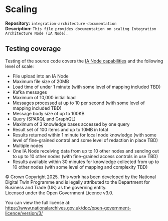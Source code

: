 # Scaling

**Repository:** `integration-architecture-documentation`  
**Description:** `This file provides documentation on scaling Integration Architecture Node (IA Node). `  
<!-- SPDX-License-Identifier: OGL-UK-3.0 -->

## Testing coverage
Testing of the source code covers the [IA Node capabilities](IANode/IANode.md#capabilities) and the following level of scale:

* File upload into an IA Node
* Maximum file size of 20MB
* Load time of under 1 minute (with some level of mapping included TBD)
* Kafka messages
* Maximum of 10,000 initial load
* Messages processed at up to 10 per second (with some level of mapping included TBD)
* Message body size of up to 100KB
* Query (SPARQL and GraphQL)
* Maximum of 3 knowledge bases accessed by one query
* Result set of 100 items and up to 10MB in total
* Results returned within 1 minute for local node knowledge (with some level of fine-grained control and some level of redaction in place TBD)
* Multiple nodes
* One IA Node receiving data from up to 10 other nodes and sending out to up to 10 other nodes (with fine-grained access controls in use TBD)
* Results available within 30 minutes for knowledge collected from up to 10 other nodes (with some level of mapping and complexity TBD)

© Crown Copyright 2025. This work has been developed by the National Digital Twin Programme and is legally attributed to the Department for Business and Trade (UK) as the governing entity.  
Licensed under the Open Government Licence v3.0.  

You can view the full license at:  
https://www.nationalarchives.gov.uk/doc/open-government-licence/version/3/
